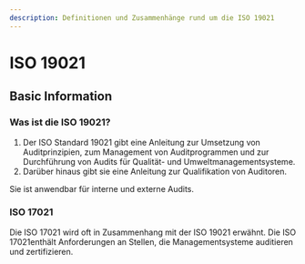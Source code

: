 ```yaml
---
description: Definitionen und Zusammenhänge rund um die ISO 19021
---
```


# ISO 19021

## Basic Information 

### Was ist die ISO 19021? 

1. Der ISO Standard 19021 gibt eine Anleitung zur Umsetzung von Auditprinzipien, zum Management von Auditprogrammen und zur Durchführung von Audits für Qualität- und Umweltmanagementsysteme. 
2. Darüber hinaus gibt sie eine Anleitung zur Qualifikation von Auditoren. 

Sie ist anwendbar für interne und externe Audits.

### ISO 17021

Die ISO 17021 wird oft in Zusammenhang mit der ISO 19021 erwähnt. Die ISO 17021enthält Anforderungen an Stellen, die Managementsysteme auditieren und zertifizieren.

